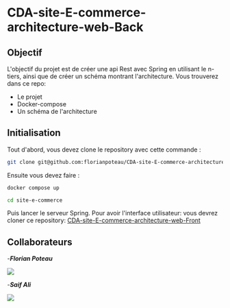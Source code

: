 # CDA-site-E-commerce-architecture-web-Back

## Objectif

L'objectif du projet est de créer une api Rest avec Spring en utilisant le n-tiers, ainsi que de créer un schéma montrant l'architecture.
Vous trouverez dans ce repo:

- Le projet
- Docker-compose
- Un schéma de l'architecture

## Initialisation

Tout d'abord, vous devez clone le repository avec cette commande :

```bash
git clone git@github.com:florianpoteau/CDA-site-E-commerce-architecture-web-Back.git
```

Ensuite vous devez faire :

```bash
docker compose up
```

```bash
cd site-e-commerce
```

Puis lancer le serveur Spring.
Pour avoir l'interface utilisateur: vous devrez cloner ce repository: [CDA-site-E-commerce-architecture-web-Front](https://github.com/florianpoteau/CDA-site-E-commerce-architecture-web-Front)

## Collaborateurs

-**_Florian Poteau_**

<a href="https://github.com/florianpoteau"><img src="https://img.shields.io/badge/GitHub-100000?style=for-the-badge&logo=github&logoColor=white"></img></a>

-**_Saif Ali_**

<a href="https://github.com/Saif-ALI96"><img src="https://img.shields.io/badge/GitHub-100000?style=for-the-badge&logo=github&logoColor=white"></img></a>
